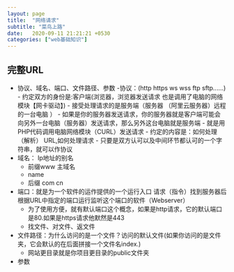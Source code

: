 ```yaml
---
layout: page
title:  "网络请求"
subtitle: "菜鸟上路"
date:   2020-09-11 21:21:21 +0530
categories: ["web基础知识"]
---
```


## 完整URL

- 协议、域名、端口、文件路径、参数 
    -协议：(http https ws wss ftp sftp......)
        - 约定双方的身份是:客户端(浏览器，浏览器发送请求 也是调用了电脑的网络模块【网卡驱动】)
        - 接受处理请求的是服务端（服务器 （阿里云服务器）远程的一台电脑 ）
        - 如果是你的服务器发送请求，你的服务器就是客户端可能会向另外一台电脑（服务器）发送请求，那么另外这台电脑就是服务端
            - 就是用PHP代码调用电脑网络模块（CURL）发送请求
        - 约定的内容是：如何处理（解析） URL,如何处理请求
        - 只要是双方认可以及中间环节都认可的一个字符串，就可以作协议
- 域名： Ip地址的别名
    - 前缀www 主域名
    - name
    - 后缀 com cn
- 端口：就是为一个软件的运作提供的一个运行入口   请求（指令）找到服务器后根据URL中指定的端口运行监听这个端口的软件（Webserver）
    - 为了使用方便，就有默认端口这个概念，如果是http请求，它的默认端口是80.如果是https请求他默然是443
    - 找文件、对文件、返文件
- 文件路径：为什么访问的是一个文件？访问的默认文件(如果你访问的是文件夹，它会默认的在后面拼接一个文件名index.)
    - 网站更目录就是你项目更目录的public文件夹
- 参数 
    